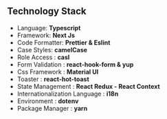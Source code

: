 ## Technology Stack

- Language: **Typescript**
- Framework: **Next Js**
- Code Formatter: **Prettier & Eslint**
- Case Styles: **camelCase**
- Role Access : **casl**
- Form Validation : **react-hook-form & yup**
- Css Framework : **Material UI**
- Toaster : **react-hot-toast**
- State Management : **React Redux - React Context**
- Internationalization Language : **i18n**
- Environment : **dotenv**
- Package Manager : **yarn**
